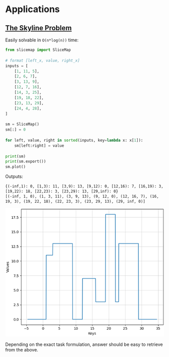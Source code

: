 # Applications

## [The Skyline Problem](https://www.geeksforgeeks.org/the-skyline-problem-set-2/)

Easily solvable in `O(n*log(n))` time:

``` py
from slicemap import SliceMap

# format [left_x, value, right_x]
inputs = [
    [1, 11, 5],
    [2, 6, 7],
    [3, 13, 9],
    [12, 7, 16],
    [14, 3, 25],
    [19, 18, 22],
    [23, 13, 29],
    [24, 4, 28],
]

sm = SliceMap()
sm[:] = 0

for left, value, right in sorted(inputs, key=lambda x: x[1]):
    sm[left:right] = value

print(sm)
print(sm.export())
sm.plot()
```

Outputs:

```
{(-inf,1): 0, [1,3): 11, [3,9): 13, [9,12): 0, [12,16): 7, [16,19): 3, [19,22): 18, [22,23): 3, [23,29): 13, [29,inf): 0}
[(-inf, 1, 0), (1, 3, 11), (3, 9, 13), (9, 12, 0), (12, 16, 7), (16, 19, 3), (19, 22, 18), (22, 23, 3), (23, 29, 13), (29, inf, 0)]
```

![figure2](https://github.com/gahaalt/slicemap/blob/main/docs/figures/figure2.png?raw=true)

Depending on the exact task formulation, answer should be easy to retrieve from the above.
